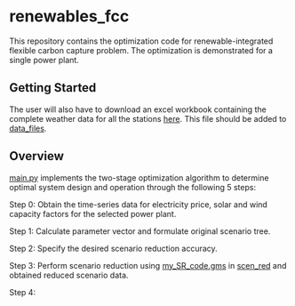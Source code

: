 # renewables_fcc
This repository contains the optimization code for renewable-integrated flexible carbon capture problem. The optimization is demonstrated for a single power plant.

## Getting Started
The user will also have to download an excel workbook containing the complete weather data for all the stations [here](https://drive.google.com/file/d/19mJfep-_1xcI2yZVngkCkjf7cvUXjYLh/view?usp=sharing). This file should be added to [data_files](data_files).

## Overview
[main.py](main.py) implements the two-stage optimization algorithm to determine optimal system design and operation through the following 5 steps:

Step 0: Obtain the time-series data for electricity price, solar and wind capacity factors for the selected power plant.

Step 1: Calculate parameter vector and formulate original scenario tree.

Step 2: Specify the desired scenario reduction accuracy.

Step 3: Perform scenario reduction using [my_SR_code.gms](my_SR_code.gms) in [scen_red](scen_red) and obtained reduced scenario data.

Step 4:

